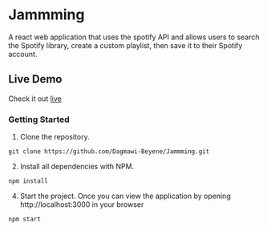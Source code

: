 # Jammming

A react web application that uses the spotify API and allows users to search the Spotify library, create a custom playlist, then save it to their Spotify account.

## Live Demo

Check it out [live](http://hesitant-twist.surge.sh/) 

### Getting Started
1. Clone the repository.
```
git clone https://github.com/Dagmawi-Beyene/Jammming.git
```
2. Install all dependencies with NPM.
```
npm install
```

4. Start the project. Once you can view the application by opening http://localhost:3000 in your browser
```
npm start
```
